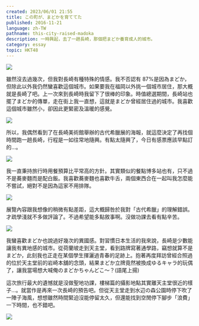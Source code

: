 ```yaml
---
created: 2023/06/01 21:55
title: この町が、まどかを育ててた
published: 2016-11-21
language: zh-TW
pathname: this-city-raised-madoka
description: 一時興起，去了一趟長崎，那個把まどか養育成人的城市。
category: essay
topic: HKT48
---
```


![](this-city-raised-madoka_1.jpg)

雖然沒去過幾次，但我對長崎有種特殊的情感。我不否認有 87%是因為まどか，但除此以外我仍然蠻喜歡這個城市。如果要我在福岡以外挑一個城市居住，那大概就是長崎了吧。上一次來到長崎時我留下了很棒的印象。時值總選期間，長崎站也擺了まどか的傳單，走在街上我一直想，這就是まどか曾經居住過的城市。我喜歡這個城市雖然小，卻因此更緊密及溫暖的感覺。

![](this-city-raised-madoka_2.png)

所以，我偶然看到了在長崎美術館舉辦的古代希臘展的海報，就這麼決定了再找個時間跑一趟長崎，行程是一如往常地隨興。有點太隨興了，今日有感票應該早點訂的…。

![](this-city-raised-madoka_3.jpg)

我一直秉持旅行時用餐預算比平常高的方針。其實類似的餐點博多站也有，只不過不是蕎麥麵而是配白飯。我喜歡蕎麥麵也喜歡牛舌，兩個東西合在一起叫我怎麼能不嘗試，絕對不是因為這家不用排隊。

![](this-city-raised-madoka_4.jpg)

展覽內容跟我想像的稍微有點差距，這大概歸咎於我對「古代希臘」的理解錯誤。才疏學淺就不多做評論了。不過希望能多點敘事啊。沒做功課去看有點辛苦。

![](this-city-raised-madoka_5.jpg)

我蠻喜歡まどか也說過好幾次的異國感。對習慣日本生活的我來說，長崎是少數能讓我有異地感的城市。從荷蘭坡走到天主堂，看到路牌寫著通學路，竊想就算不是まどか，此刻我也正走在某個學生揮灑過青春的足跡上。抱著再度拜訪曾經合照過的位於天主堂前的岩崎本舖的念頭，結果まどか立牌竟然被換成ゆるキャラ的玩偶了，讓我當場想大喊俺のまどかちゃんどこ～？(語尾上揚)

這次旅行最大的遺憾就是沒做聖地功課，樓梯篇的攝影地點其實離天主堂很近的樣子…。就當作是再來一次長崎的預告吧。但從天主堂走到水辺の森公園時停下吹了一陣子海風，想想雖然時間緊迫沒能停留太久，但還能找到空閒停下腳步「浪費」一下時間，也不錯吧。

![](this-city-raised-madoka_6.jpg)
